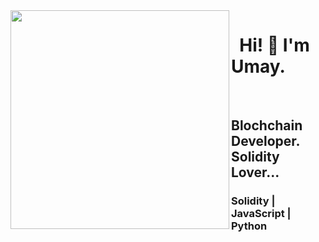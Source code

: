 <img src="https://media3.giphy.com/media/v1.Y2lkPTc5MGI3NjExNmVlMTc0MjYyNDNhY2E0N2U2MzU0MWI5OTRmZmNhNDIyYWExOTFhYyZlcD12MV9pbnRlcm5hbF9naWZzX2dpZklkJmN0PWc/bmIlbQHuyYNIEt6lD3/giphy.gif" align="left" width="350" height="350">

# <p1> &nbsp; Hi! :wave: I'm Umay. </p1>

<br />

## <p2> Blochchain Developer. Solidity Lover... </p2>
### <p3> Solidity | JavaScript | Python </p3>

<br />
